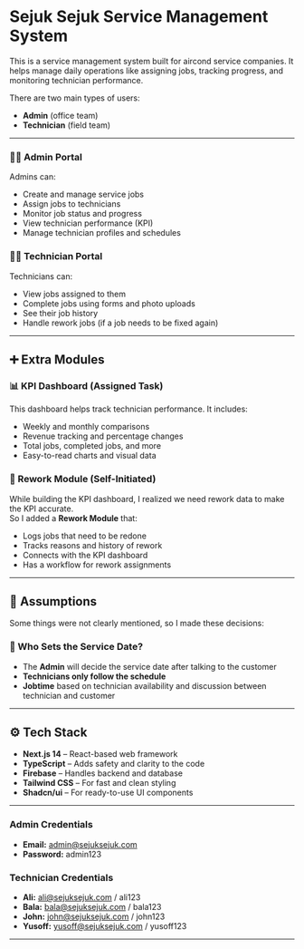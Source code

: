 # Sejuk Sejuk Service Management System

This is a service management system built for aircond service companies. It helps manage daily operations like assigning jobs, tracking progress, and monitoring technician performance.

There are two main types of users:
- **Admin** (office team)
- **Technician** (field team)

---
### 🧑‍💼 Admin Portal
Admins can:
- Create and manage service jobs
- Assign jobs to technicians
- Monitor job status and progress
- View technician performance (KPI)
- Manage technician profiles and schedules

### 🧑‍🔧 Technician Portal
Technicians can:
- View jobs assigned to them
- Complete jobs using forms and photo uploads
- See their job history
- Handle rework jobs (if a job needs to be fixed again)

---

## ➕ Extra Modules

### 📊 KPI Dashboard (Assigned Task)
This dashboard helps track technician performance. It includes:
- Weekly and monthly comparisons
- Revenue tracking and percentage changes
- Total jobs, completed jobs, and more
- Easy-to-read charts and visual data

### 🔁 Rework Module (Self-Initiated)
While building the KPI dashboard, I realized we need rework data to make the KPI accurate.  
So I added a **Rework Module** that:
- Logs jobs that need to be redone
- Tracks reasons and history of rework
- Connects with the KPI dashboard
- Has a workflow for rework assignments

---

## 🧠 Assumptions

Some things were not clearly mentioned, so I made these decisions:

### 📅 Who Sets the Service Date?
- The **Admin** will decide the service date after talking to the customer
- **Technicians only follow the schedule**
- **Jobtime** based on technician availability and discussion between technician and customer

---

## ⚙️ Tech Stack

- **Next.js 14** – React-based web framework
- **TypeScript** – Adds safety and clarity to the code
- **Firebase** – Handles backend and database
- **Tailwind CSS** – For fast and clean styling
- **Shadcn/ui** – For ready-to-use UI components

---

### Admin Credentials
- **Email:** admin@sejuksejuk.com
- **Password:** admin123

### Technician Credentials
- **Ali:** ali@sejuksejuk.com / ali123
- **Bala:** bala@sejuksejuk.com / bala123
- **John:** john@sejuksejuk.com / john123
- **Yusoff:** yusoff@sejuksejuk.com / yusoff123

---